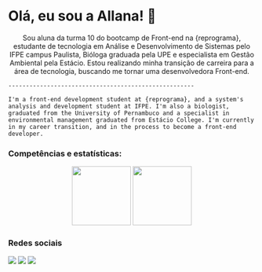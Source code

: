 # Olá, eu sou a Allana! 🌱

<p align="center">
    Sou aluna da turma 10 do bootcamp de Front-end na {reprograma}, estudante de tecnologia em Análise e Desenvolvimento de Sistemas pelo IFPE campus Paulista, Bióloga graduada pela UPE e especialista em Gestão Ambiental pela Estácio. Estou realizando minha transição de carreira para a área de tecnologia, buscando me tornar uma desenvolvedora Front-end. 
<p align="center">
    
    -----------------------------------------------------
    
<p align="center">
    
    I'm a front-end development student at {reprograma}, and a system's analysis and development student at IFPE. I'm also a biologist, graduated from the University of Pernambuco and a specialist in environmental management graduated from Estácio College. I'm currently in my career transition, and in the process to become a front-end developer.
    

### Competências e estatísticas:
      
<p align="center">
  <img height="120em" src="https://github-readme-stats-eight-theta.vercel.app/api?username=allanina&show_icons=true&theme=vue-dark"/>
  <img height="120em" src="https://github-readme-stats-eight-theta.vercel.app/api/top-langs/?username=allanina&layout=compact&langs_count=8&theme=vue-dark"/>

### Redes sociais

<a href="https://linkedin.com/in/allanaevellynmendes/"><img src="https://img.shields.io/badge/-Linkedin-008B8B?style=flat&logo=appveyor=&logoColor=white"/></a>
<a href="mailto:allanaevellynm@gmail.com"><img src="https://img.shields.io/badge/-Email-008B8B?style=flat&logo=appveyor=&logoColor=white"/></a>
<a href="https://instagram.com/llanalyn/"><img src="https://img.shields.io/badge/-Instagram-008B8B?style=flat&logo=appveyor=&logoColor=white"/></a>
</p>
